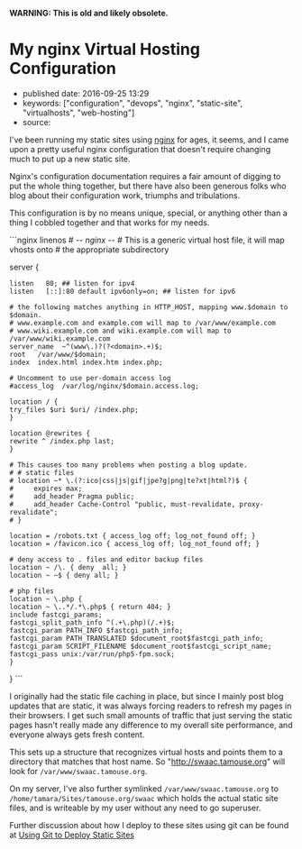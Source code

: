 **WARNING: This is old and likely obsolete.**

My nginx Virtual Hosting Configuration
======================================

-   published date: 2016-09-25 13:29
-   keywords: \[\"configuration\", \"devops\", \"nginx\", \"static-site\", \"virtualhosts\", \"web-hosting\"\]
-   source:

I\'ve been running my static sites using [nginx](http://nginx.com) for ages, it seems, and I came upon a pretty useful nginx configuration that doesn\'t require changing much to put up a new static site.

Nginx\'s configuration documentation requires a fair amount of digging to put the whole thing together, but there have also been generous folks who blog about their configuration work, triumphs and tribulations.

This configuration is by no means unique, special, or anything other than a thing I cobbled together and that works for my needs.

\`\`\`nginx linenos \# -*- nginx -*- \# This is a generic virtual host file, it will map vhosts onto \# the appropriate subdirectory

server {

``` {.example}
listen   80; ## listen for ipv4
listen   [::]:80 default ipv6only=on; ## listen for ipv6

# the following matches anything in HTTP_HOST, mapping www.$domain to $domain.
# www.example.com and example.com will map to /var/www/example.com
# www.wiki.example.com and wiki.example.com will map to /var/www/wiki.example.com
server_name  ~^(www\.)?(?<domain>.+)$;
root   /var/www/$domain;
index  index.html index.htm index.php;

# Uncomment to use per-domain access log
#access_log  /var/log/nginx/$domain.access.log;

location / {
try_files $uri $uri/ /index.php;
}

location @rewrites {
rewrite ^ /index.php last;
}

# This causes too many problems when posting a blog update.
# # static files
# location ~* \.(?:ico|css|js|gif|jpe?g|png|te?xt|html?)$ {
#     expires max;
#     add_header Pragma public;
#     add_header Cache-Control "public, must-revalidate, proxy-revalidate";
# }

location = /robots.txt { access_log off; log_not_found off; }
location = /favicon.ico { access_log off; log_not_found off; }

# deny access to . files and editor backup files
location ~ /\. { deny  all; }
location ~ ~$ { deny all; }

# php files
location ~ \.php {
location ~ \..*/.*\.php$ { return 404; }
include fastcgi_params;
fastcgi_split_path_info ^(.+\.php)(/.+)$;
fastcgi_param PATH_INFO $fastcgi_path_info;
fastcgi_param PATH_TRANSLATED $document_root$fastcgi_path_info;
fastcgi_param SCRIPT_FILENAME $document_root$fastcgi_script_name;
fastcgi_pass unix:/var/run/php5-fpm.sock;
}
```

} \`\`\`

I originally had the static file caching in place, but since I mainly post blog updates that are static, it was always forcing readers to refresh my pages in their browsers. I get such small amounts of traffic that just serving the static pages hasn\'t really made any difference to my overall site performance, and everyone always gets fresh content.

This sets up a structure that recognizes virtual hosts and points them to a directory that matches that host name. So \"<http://swaac.tamouse.org>\" will look for `/var/www/swaac.tamouse.org`.

On my server, I\'ve also further symlinked `/var/www/swaac.tamouse.org` to `/home/tamara/Sites/tamouse.org/swaac` which holds the actual static site files, and is writeable by my user without any need to go superuser.

Further discussion about how I deploy to these sites using git can be found at [Using Git to Deploy Static Sites](%7B%%20post_url%202016-01-13-using-git-to-deploy-static-sites%20%%7D)
